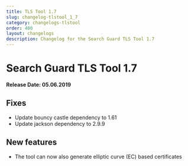 ```yaml
---
title: TLS Tool 1.7
slug: changelog-tlstool_1_7
category: changelogs-tlstool
order: 400
layout: changelogs
description: Changelog for the Search Guard TLS Tool 1.7
---
```


<!---
Copyright 2020 floragunn GmbH
-->

# Search Guard TLS Tool 1.7

**Release Date: 05.06.2019**

## Fixes

* Update bouncy castle dependency to 1.61
* Update jackson dependency to 2.9.9

## New features

* The tool can now also generate elliptic curve (EC) based certificates